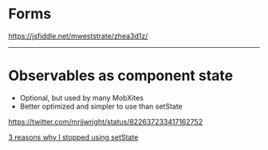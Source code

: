 # Forms

https://jsfiddle.net/mweststrate/zhea3d1z/

---

# Observables as component state

* Optional, but used by many MobXites
* Better optimized and simpler to use than setState

https://twitter.com/mrjjwright/status/822637233417162752

[3 reasons why I stopped using setState](https://medium.com/@mweststrate/3-reasons-why-i-stopped-using-react-setstate-ab73fc67a42e#.pcvfrim32)
